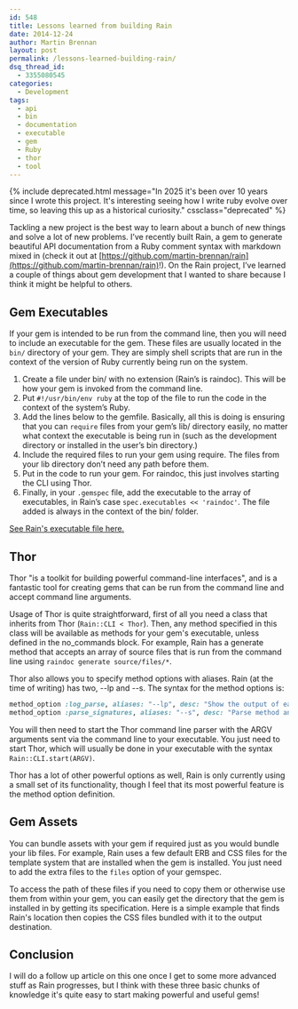 ```yaml
---
id: 548
title: Lessons learned from building Rain
date: 2014-12-24
author: Martin Brennan
layout: post
permalink: /lessons-learned-building-rain/
dsq_thread_id:
  - 3355080545
categories:
  - Development
tags:
  - api
  - bin
  - documentation
  - executable
  - gem
  - Ruby
  - thor
  - tool
---
```


{% include deprecated.html message="In 2025 it's been over 10 years since I wrote this project. It's interesting seeing how I write ruby evolve over time, so leaving this up as a historical curiosity." cssclass="deprecated" %}

Tackling a new project is the best way to learn about a bunch of new things and solve a lot of new problems. I’ve recently built Rain, a gem to generate beautiful API documentation from a Ruby comment syntax with markdown mixed in (check it out at [https://github.com/martin-brennan/rain](https://github.com/martin-brennan/rain)!). On the Rain project, I’ve learned a couple of things about gem development that I wanted to share because I think it might be helpful to others.<!--more-->

## Gem Executables

If your gem is intended to be run from the command line, then you will need to include an executable for the gem. These files are usually located in the `bin/` directory of your gem. They are simply shell scripts that are run in the context of the version of Ruby currently being run on the system.

  1. Create a file under bin/ with no extension (Rain’s is raindoc). This will be how your gem is invoked from the command line.
  2. Put `#!/usr/bin/env ruby` at the top of the file to run the code in the context of the system’s Ruby.
  3. Add the lines below to the gemfile. Basically, all this is doing is ensuring that you can `require` files from your gem’s lib/ directory easily, no matter what context the executable is being run in (such as the development directory or installed in the user’s bin directory.)
  4. Include the required files to run your gem using require. The files from your lib directory don’t need any path before them.
  5. Put in the code to run your gem. For raindoc, this just involves starting the CLI using Thor.
  6. Finally, in your `.gemspec` file, add the executable to the array of executables, in Rain’s case `spec.executables << 'raindoc'`. The file added is always in the context of the bin/ folder.

[See Rain's executable file here.](https://github.com/martin-brennan/rain/blob/master/bin/raindoc)

## Thor

Thor "is a toolkit for building powerful command-line interfaces", and is a fantastic tool for creating gems that can be run from the command line and accept command line arguments.

Usage of Thor is quite straightforward, first of all you need a class that inherits from Thor (`Rain::CLI < Thor`). Then, any method specified in this class will be available as methods for your gem's executable, unless defined in the no_commands block. For example, Rain has a generate method that accepts an array of source files that is run from the command line using `raindoc generate source/files/*`.

Thor also allows you to specify method options with aliases. Rain (at the time of writing) has two, --lp and --s. The syntax for the method options is:

```ruby
method_option :log_parse, aliases: "--lp", desc: "Show the output of each line parse."
method_option :parse_signatures, aliases: "--s", desc: "Parse method and class documentation too. Defaults to false."
```

You will then need to start the Thor command line parser with the ARGV arguments sent via the command line to your executable. You just need to start Thor, which will usually be done in your executable with the syntax `Rain::CLI.start(ARGV)`.

Thor has a lot of other powerful options as well, Rain is only currently using a small set of its functionality, though I feel that its most powerful feature is the method option definition.

## Gem Assets

You can bundle assets with your gem if required just as you would bundle your lib files. For example, Rain uses a few default ERB and CSS files for the template system that are installed when the gem is installed. You just need to add the extra files to the `files` option of your gemspec.

To access the path of these files if you need to copy them or otherwise use them from within your gem, you can easily get the directory that the gem is installed in by getting its specification. Here is a simple example that finds Rain's location then copies the CSS files bundled with it to the output destination.

## Conclusion

I will do a follow up article on this one once I get to some more advanced stuff as Rain progresses, but I think with these three basic chunks of knowledge it's quite easy to start making powerful and useful gems!

